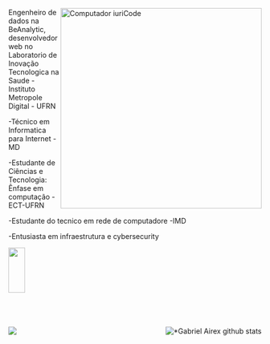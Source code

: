 <div>
<img src="https://raw.githubusercontent.com/MicaelliMedeiros/micaellimedeiros/master/image/computer-illustration.png" min-width="400px" max-width="400px" width="400px" align="right" alt="Computador iuriCode">

<p align="left"> 
  Engenheiro de dados na BeAnalytic, desenvolvedor web no Laboratorio de Inovação Tecnologica na Saude - Instituto Metropole Digital - UFRN
</p>

<p align="left">
 -Técnico em Informatica para Internet - MD
</p>
<p align="left">
 -Estudante de Ciências e Tecnologia: Ênfase em computação - ECT-UFRN 
</p>

<p align="left">
  -Estudante do tecnico em rede de computadore -IMD
</p>


<p align="left">
 -Entusiasta em infraestrutura e cybersecurity 
</p>
   <div  style="border-radius=1500px" >
 <a  href="https://www.linkedin.com/in/gabriel-aires-a4a95b200/" target="_blank"><img height="90em" width= "25.5%"style="border-radius=1500px" src="https://img.shields.io/badge/-LinkedIn-%230077B5?style=for-the-badge&logo=linkedin&logoColor=white" target="_blank"></a> 
</div>


<br/>
<br/>
<br/>
<br/>






  <img align="left"  src="https://github-readme-stats.vercel.app/api/top-langs/?username=GabrielAirex&theme=dracula&hide_langs_below=1" />

 <img align="right" src="https://github-readme-stats.vercel.app/api?username=GabrielAirex&show_icons=true&theme=dracula&line_height=27" alt="*Gabriel Airex github stats"/>

<br/>
<br/><br/>
<br/><br/>
<br/>


<br/>
<br/
  

